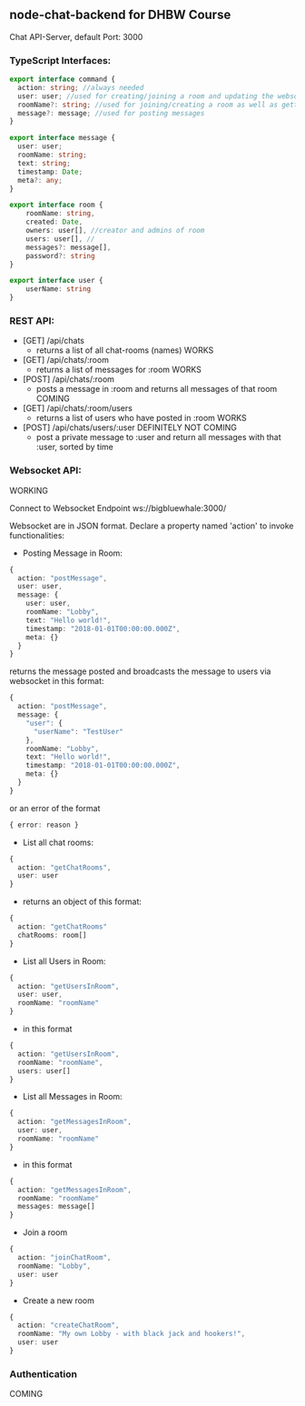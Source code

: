 ## node-chat-backend for DHBW Course

Chat API-Server, default Port: 3000

### TypeScript Interfaces:

``` TypeScript
export interface command {
  action: string; //always needed
  user: user; //used for creating/joining a room and updating the websocket session
  roomName?: string; //used for joining/creating a room as well as getting rooms/messages/users
  message?: message; //used for posting messages
}
```

``` TypeScript
export interface message {
  user: user;
  roomName: string;
  text: string;
  timestamp: Date;
  meta?: any;
}
```

``` TypeScript
export interface room {
    roomName: string,
    created: Date,
    owners: user[], //creator and admins of room
    users: user[], //
    messages?: message[],
    password?: string
}
```

``` TypeScript
export interface user {
    userName: string
}
```

### REST API:

* [GET] /api/chats
  * returns a list of all chat-rooms (names) WORKS
* [GET] /api/chats/:room
  * returns a list of messages for :room WORKS
* [POST] /api/chats/:room
  * posts a message in :room and returns all messages of that room COMING
* [GET] /api/chats/:room/users
  * returns a list of users who have posted in :room WORKS
* [POST] /api/chats/users/:user DEFINITELY NOT COMING
  * post a private message to :user and return all messages with that :user, sorted by time

### Websocket API:

WORKING

Connect to Websocket Endpoint ws://bigbluewhale:3000/

Websocket are in JSON format. Declare a property named 'action' to invoke functionalities:

* Posting Message in Room:

```TypeScript
{
  action: "postMessage",
  user: user,
  message: {
    user: user,
    roomName: "Lobby",
    text: "Hello world!",
    timestamp: "2018-01-01T00:00:00.000Z",
    meta: {}
  }
}
```

returns the message posted and broadcasts the message to users via websocket in this format:

```TypeScript
{
  action: "postMessage",
  message: {
    "user": {
      "userName": "TestUser"
    },
    roomName: "Lobby",
    text: "Hello world!",
    timestamp: "2018-01-01T00:00:00.000Z",
    meta: {}
  }
}
```

or an error of the format

```TypeScript
{ error: reason }
```

* List all chat rooms:

```TypeScript
{
  action: "getChatRooms",
  user: user
}
```

* returns an object of this format:

```TypeScript
{
  action: "getChatRooms"
  chatRooms: room[]
}
```

* List all Users in Room:

```TypeScript
{
  action: "getUsersInRoom",
  user: user,
  roomName: "roomName"
}
```

* in this format

```TypeScript
{
  action: "getUsersInRoom",
  roomName: "roomName",
  users: user[]
}
```

* List all Messages in Room:

```TypeScript
{
  action: "getMessagesInRoom",
  user: user,
  roomName: "roomName"
}
```

* in this format

```TypeScript
{
  action: "getMessagesInRoom",
  roomName: "roomName"
  messages: message[]
}
```

* Join a room

```TypeScript
{
  action: "joinChatRoom",
  roomName: "Lobby",
  user: user
}
```

* Create a new room

```TypeScript
{
  action: "createChatRoom",
  roomName: "My own Lobby - with black jack and hookers!",
  user: user
}
```

### Authentication

COMING
